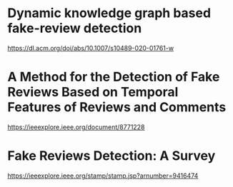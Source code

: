 
# Dynamic knowledge graph based fake-review detection

https://dl.acm.org/doi/abs/10.1007/s10489-020-01761-w

# A Method for the Detection of Fake Reviews Based on Temporal Features of Reviews and Comments

https://ieeexplore.ieee.org/document/8771228

# Fake Reviews Detection: A Survey

https://ieeexplore.ieee.org/stamp/stamp.jsp?arnumber=9416474
